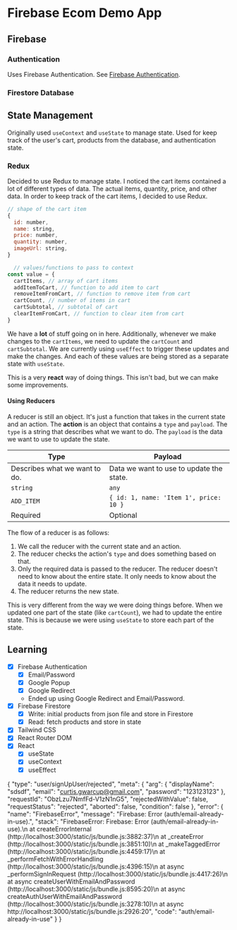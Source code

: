# Firebase Ecom Demo App
## Firebase
### Authentication

Uses Firebase Authentication. See [Firebase Authentication](https://firebase.google.com/docs/auth/).

### Firestore Database

## State Management

Originally used `useContext` and `useState` to manage state. Used for keep track of the user's cart, products from the database, and authentication state.

### Redux

Decided to use Redux to manage state. I noticed the cart items contained a lot of different types of data. The actual items, quantity, price, and other data. In order to keep track of the cart items, I decided to use Redux. 

```js
// shape of the cart item
{
  id: number,
  name: string,
  price: number,
  quantity: number, 
  imageUrl: string,
}

  // values/functions to pass to context
const value = {
  cartItems, // array of cart items
  addItemToCart, // function to add item to cart
  removeItemFromCart, // function to remove item from cart
  cartCount, // number of items in cart
  cartSubtotal, // subtotal of cart
  clearItemFromCart, // function to clear item from cart
}
```

We have a **lot** of stuff going on in here. Additionally, whenever we make changes to the `cartItems`, we need to update the `cartCount` and `cartSubtotal`. We are currently using `useEffect` to trigger these updates and make the changes. And each of these values are being stored as a separate state with `useState`. 

This is a very **react** way of doing things. This isn't bad, but we can make some improvements.

#### Using Reducers

A reducer is still an object. It's just a function that takes in the current state and an action. The **action** is an object that contains a `type` and `payload`. The `type` is a string that describes what we want to do. The `payload` is the data we want to use to update the state. 


| Type                          | Payload                                  |
| ----------------------------- | ---------------------------------------- |
| Describes what we want to do. | Data we want to use to update the state. |
| `string`                      | `any`                                    |
| `ADD_ITEM`                    | `{ id: 1, name: 'Item 1', price: 10 }`   |
| Required                      | Optional                                 |

The flow of a reducer is as follows:

1. We call the reducer with the current state and an action.
2. The reducer checks the action's `type` and does something based on that.
3. Only the required data is passed to the reducer. The reducer doesn't need to know about the entire state. It only needs to know about the data it needs to update.
4. The reducer returns the new state.

This is very different from the way we were doing things before. When we updated one part of the state (like `cartCount`), we had to update the entire state. This is because we were using `useState` to store each part of the state.




## Learning

- [X] Firebase Authentication
  - [X] Email/Password
  - [X] Google Popup
  - [X] Google Redirect
  - Ended up using Google Redirect and Email/Password.
- [X] Firebase Firestore
  - [X] Write: initial products from json file and store in Firestore
  - [X] Read: fetch products and store in state
- [x] Tailwind CSS
- [x] React Router DOM
- [x] React
  - [x] useState
  - [x] useContext
  - [x] useEffect 

{
    "type": "user/signUpUser/rejected",
    "meta": {
        "arg": {
            "displayName": "sdsdf",
            "email": "curtis.gwarcup@gmail.com",
            "password": "123123123"
        },
        "requestId": "ObzLzu7NmfFd-V1zN1nG5",
        "rejectedWithValue": false,
        "requestStatus": "rejected",
        "aborted": false,
        "condition": false
    },
    "error": {
        "name": "FirebaseError",
        "message": "Firebase: Error (auth/email-already-in-use).",
        "stack": "FirebaseError: Firebase: Error (auth/email-already-in-use).\n    at createErrorInternal (http://localhost:3000/static/js/bundle.js:3882:37)\n    at _createError (http://localhost:3000/static/js/bundle.js:3851:10)\n    at _makeTaggedError (http://localhost:3000/static/js/bundle.js:4459:17)\n    at _performFetchWithErrorHandling (http://localhost:3000/static/js/bundle.js:4396:15)\n    at async _performSignInRequest (http://localhost:3000/static/js/bundle.js:4417:26)\n    at async createUserWithEmailAndPassword (http://localhost:3000/static/js/bundle.js:8595:20)\n    at async createAuthUserWithEmailAndPassword (http://localhost:3000/static/js/bundle.js:3278:10)\n    at async http://localhost:3000/static/js/bundle.js:2926:20",
        "code": "auth/email-already-in-use"
    }
}